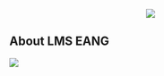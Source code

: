 <p align="center"><img src="https://laravel.com/assets/img/components/logo-laravel.svg"></p>

## About LMS EANG

<img src="https://github.com/erwinangeles/lms-eang/raw/master/public/images/screenshot.JPG"/>
